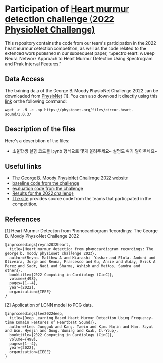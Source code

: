 # Participation of [Heart murmur detection challenge (2022 PhysioNet Challenge)](https://moody-challenge.physionet.org/)
<!--
This repository contains the source for a manuscript to appear in ...

- Datasets for the code can be downloaded from the [challenge website](https://moody-challenge.physionet.org/2022/)

---
-->

This repository contains the code from our team's participation in the 2022 heart murmur detection competition, as well as the code related to the extended work published in our subsequent paper, "SpectroHeart: A Deep Neural Network Approach to Heart Murmur Detection Using Spectrogram and Peak Interval Features." 

## Data Access  
The training data of the George B. Moody PhysioNet Challenge 2022 can be downloaded from [PhysioNet](https://physionet.org/content/circor-heart-sound/1.0.3/) [1]. You can also download it directly using this [link](https://physionet.org/static/published-projects/circor-heart-sound/the-circor-digiscope-phonocardiogram-dataset-1.0.3.zip) or the following command:
```
wget -r -N -c -np https://physionet.org/files/circor-heart-sound/1.0.3/
```

## Description of the files
Here's a description of the files:

- 소율학생 실험 코드들 ipynb 형식으로 몇개 올려주세요~ 설명도 여기 달아주세요~



## Useful links
* [The George B. Moody PhysioNet Challenge 2022 website](https://moody-challenge.physionet.org/2022/)
* [baseline code from the challenge](https://github.com/physionetchallenges/python-classifier-2022)
* [evaluation code from the challenge](https://github.com/physionetchallenges/evaluation-2022)
* [Results for the 2022 challenge](https://moody-challenge.physionet.org/2022/results/)
* [The site](https://physionet.org/static/published-projects/challenge-2022/1.0.0/sources/) provides source code from the teams that participated in the competition.

## References
[1] Heart Murmur Detection from Phonocardiogram Recordings: The George B.
Moody PhysioNet Challenge 2022
```
@inproceedings{reyna2022heart,
  title={Heart murmur detection from phonocardiogram recordings: The george b. moody physionet challenge 2022},
  author={Reyna, Matthew A and Kiarashi, Yashar and Elola, Andoni and Oliveira, Jorge and Renna, Francesco and Gu, Annie and Alday, Erick A Perez and Sadr, Nadi and Sharma, Ashish and Mattos, Sandra and others},
  booktitle={2022 Computing in Cardiology (CinC)},
  volume={498},
  pages={1--4},
  year={2022},
  organization={IEEE}
}
```

[2] Application of LCNN model to PCG data.
```
@inproceedings{lee2022deep,
  title={Deep Learning Based Heart Murmur Detection Using Frequency-time Domain Features of Heartbeat Sounds},
  author={Lee, Jungguk and Kang, Taein and Kim, Narin and Han, Soyul and Won, Hyejin and Gong, Wuming and Kwak, Il-Youp},
  booktitle={2022 Computing in Cardiology (CinC)},
  volume={498},
  pages={1--4},
  year={2022},
  organization={IEEE}
}
```
